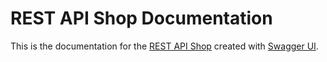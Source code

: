# REST API Shop Documentation

This is the documentation for the [REST API Shop](https://pengfluf.github.io/rest-api-shop/) created with [Swagger UI](https://github.com/swagger-api/swagger-ui).
